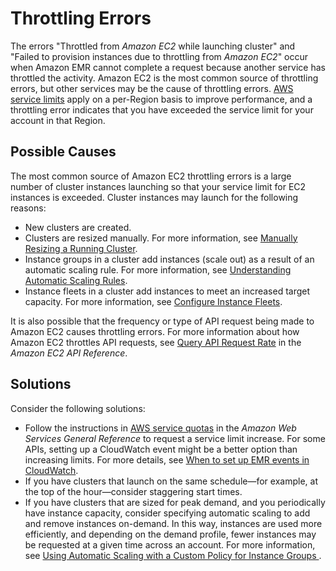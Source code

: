 # Throttling Errors<a name="emr-throttling-error"></a>

The errors "Throttled from *Amazon EC2* while launching cluster" and "Failed to provision instances due to throttling from *Amazon EC2*" occur when Amazon EMR cannot complete a request because another service has throttled the activity\. Amazon EC2 is the most common source of throttling errors, but other services may be the cause of throttling errors\. [AWS service limits](https://docs.aws.amazon.com/general/latest/gr/aws_service_limits.html) apply on a per\-Region basis to improve performance, and a throttling error indicates that you have exceeded the service limit for your account in that Region\.

## Possible Causes<a name="emr-failed-to-provision-instances-due-to-throttling-causes"></a>

The most common source of Amazon EC2 throttling errors is a large number of cluster instances launching so that your service limit for EC2 instances is exceeded\. Cluster instances may launch for the following reasons:
+ New clusters are created\.
+ Clusters are resized manually\. For more information, see [Manually Resizing a Running Cluster](emr-manage-resize.md)\.
+ Instance groups in a cluster add instances \(scale out\) as a result of an automatic scaling rule\. For more information, see [Understanding Automatic Scaling Rules](emr-automatic-scaling.md#emr-scaling-rules)\.
+ Instance fleets in a cluster add instances to meet an increased target capacity\. For more information, see [Configure Instance Fleets](emr-instance-fleet.md)\.

It is also possible that the frequency or type of API request being made to Amazon EC2 causes throttling errors\. For more information about how Amazon EC2 throttles API requests, see [Query API Request Rate](https://docs.aws.amazon.com/AWSEC2/latest/APIReference/query-api-troubleshooting.html#api-request-rate) in the *Amazon EC2 API Reference*\.

## Solutions<a name="emr-throttling-error-solutions"></a>

Consider the following solutions:
+ Follow the instructions in [AWS service quotas](https://docs.aws.amazon.com/general/latest/gr/aws_service_limits.html) in the *Amazon Web Services General Reference* to request a service limit increase\. For some APIs, setting up a CloudWatch event might be a better option than increasing limits\. For more details, see [When to set up EMR events in CloudWatch](emr-service-limits-cloudwatch-events.md)\.
+ If you have clusters that launch on the same schedule—for example, at the top of the hour—consider staggering start times\.
+ If you have clusters that are sized for peak demand, and you periodically have instance capacity, consider specifying automatic scaling to add and remove instances on\-demand\. In this way, instances are used more efficiently, and depending on the demand profile, fewer instances may be requested at a given time across an account\. For more information, see [Using Automatic Scaling with a Custom Policy for Instance Groups ](emr-automatic-scaling.md)\.